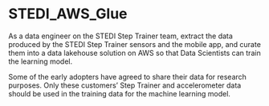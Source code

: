 # STEDI_AWS_Glue
As a data engineer on the STEDI Step Trainer team, extract the data produced by the STEDI Step Trainer sensors and the mobile app, and curate them into a data lakehouse solution on AWS so that Data Scientists can train the learning model.

Some of the early adopters have agreed to share their data for research purposes. Only these customers’ Step Trainer and accelerometer data should be used in the training data for the machine learning model.
